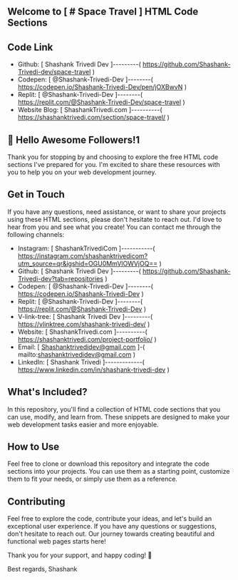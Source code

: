 ## Welcome to  [ # Space Travel ]  HTML Code Sections

## Code Link
- Github:       [ Shashank Trivedi Dev ]---------( https://github.com/Shashank-Trivedi-dev/space-travel )
- Codepen:      [ @Shashank-Trivedi-Dev ]--------( https://codepen.io/Shashank-Trivedi-Dev/pen/jOXBwvN )
- Replit:       [ @Shashank-Trivedi-Dev ]--------( https://replit.com/@Shashank-Trivedi-Dev/space-travel )
- Website Blog: [ ShashankTrivedi.com ]----------( https://shashanktrivedi.com/section/space-travel/ )

## 👋 Hello Awesome Followers!1
Thank you for stopping by and choosing to explore the free HTML code sections I've prepared for you. I'm excited to share these resources with you to help you on your web development journey.

## Get in Touch
If you have any questions, need assistance, or want to share your projects using these HTML sections, please don't hesitate to reach out. I'd love to hear from you and see what you create!
You can contact me through the following channels:
- Instagram:   [ ShashankTrivediCom ]-----------( https://instagram.com/shashanktrivedicom?utm_source=qr&igshid=OGU0MmVlOWVjOQ== )
- Github:      [ Shashank Trivedi Dev ]---------( https://github.com/Shashank-Trivedi-dev?tab=repositories )
- Codepen:     [ @Shashank-Trivedi-Dev ]--------( https://codepen.io/Shashank-Trivedi-Dev )
- Replit:      [ @Shashank-Trivedi-Dev ]--------( https://replit.com/@Shashank-Trivedi-Dev )
- V-link-tree: [ Shashank Trivedi Dev ]---------( https://vlinktree.com/shashank-trivedi-dev/ )
- Website:     [ ShashankTrivedi.com ]----------( https://shashanktrivedi.com/project-portfolio/ )
- Email:       [ Shashanktrivedidev@gmail.com ]-( mailto:shashanktrivedidev@gmail.com )
- LinkedIn:    [ Shashank Trivedi ]-------------( https://www.linkedin.com/in/shashank-trivedi-dev )


## What's Included?
In this repository, you'll find a collection of HTML code sections that you can use, modify, and learn from. These snippets are designed to make your web development tasks easier and more enjoyable.

## How to Use
Feel free to clone or download this repository and integrate the code sections into your projects. You can use them as a starting point, customize them to fit your needs, or simply use them as a reference.

## Contributing
Feel free to explore the code, contribute your ideas, and let's build an exceptional user experience. If you have any questions or suggestions, don't hesitate to reach out. Our journey towards creating beautiful and functional web pages starts here!

Thank you for your support, and happy coding! 🚀

Best regards,
Shashank